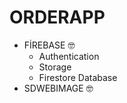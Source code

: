 # ORDERAPP

- FİREBASE :nerd_face:
    - Authentication
    - Storage
    - Firestore Database
- SDWEBIMAGE :nerd_face:
